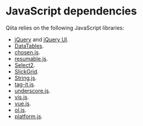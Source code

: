 # JavaScript dependencies

Qiita relies on the following JavaScript libraries:

- [jQuery](http://jquery.com/) and [jQuery UI](http://jqueryui.com/).
- [DataTables](https://datatables.net/).
- [chosen.js](https://harvesthq.github.io/chosen/).
- [resumable.js](http://www.resumablejs.com/).
- [Select2](https://select2.org/).
- [SlickGrid](https://github.com/mleibman/SlickGrid).
- [String.js](https://github.com/jprichardson/string.js).
- [tag-it.js](http://aehlke.github.io/tag-it/).
- [underscore.js](http://underscorejs.org/).
- [vis.js](http://visjs.org/).
- [vue.js](https://vuejs.org).
- [ol.js](https://openlayers.org/).
- [platform.js](https://github.com/bestiejs/platform.js).

